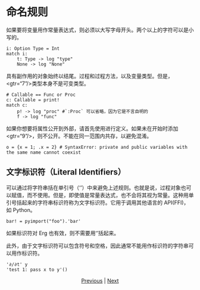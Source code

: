 # 命名规则

如果要将变量用作常量表达式，则必须以大写字母开头。两个以上的字符可以是小写的。


```erg
i: Option Type = Int
match i:
    t: Type -> log "type"
    None -> log "None"
```

具有副作用的对象始终以结尾。过程和过程方法，以及变量类型。但是，<gtr=“7”/>类型本身不是可变类型。


```erg
# Callable == Func or Proc
c: Callable = print!
match c:
    p! -> log "proc" #`:Proc` 可以省略，因为它是不言自明的
    f -> log "func"
```

如果你想要将属性公开到外部，请首先使用进行定义。如果未在开始时添加<gtr=“9”/>，则不公开。不能在同一范围内共存，以避免混淆。


```erg
o = {x = 1; .x = 2} # SyntaxError: private and public variables with the same name cannot coexist
```

## 文字标识符（Literal Identifiers）

可以通过将字符串括在单引号（‘’）中来避免上述规则。也就是说，过程对象也可以赋值，而不使用。但是，即使值是常量表达式，也不会将其视为常量。这种用单引号括起来的字符串标识符称为文字标识符。它用于调用其他语言的 API(FFI)，如 Python。


```erg
bar! = pyimport("foo").'bar'
```

如果标识符对 Erg 也有效，则不需要用‘’括起来。

此外，由于文字标识符可以包含符号和空格，因此通常不能用作标识符的字符串可以用作标识符。


```erg
'∂/∂t' y
'test 1: pass x to y'()
```

<p align='center'>
    <a href='./19_visibility.md'>Previous</a> | <a href='./21_lambda.md'>Next</a>
</p>
